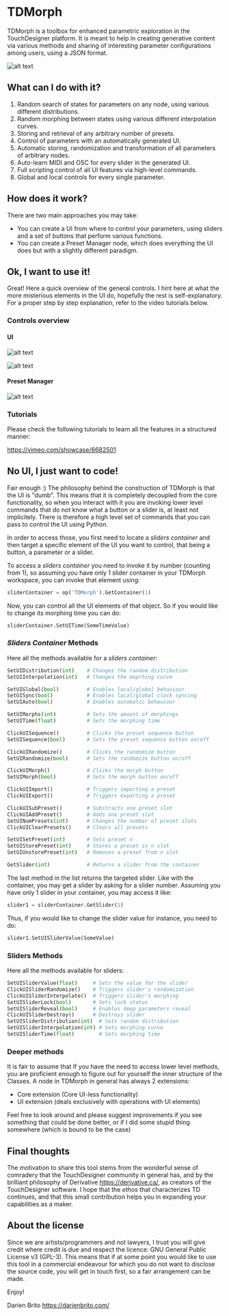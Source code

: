# TDMorph

TDMorph is a toolbox for enhanced parametric exploration in the TouchDesigner platform. It is meant to help in creating generative content via various methods and sharing of interesting parameter configurations among users, using a JSON format.  

![alt text](https://github.com/DarienBrito/TDMorph/blob/master/imgs/TDMorphCapture.PNG)

## What can I do with it?

1) Random search of states for parameters on any node, using various different distributions.
2) Random morphing between states using various different interpolation curves.
3) Storing and retrieval of any arbitrary number of presets.
4) Control of parameters with an automatically generated UI.
5) Automatic storing, randomization and transformation of all parameters of arbitrary nodes.
6) Auto-learn MIDI and OSC for every slider in the generated UI.
7) Full scripting control of all UI features via high-level commands.
8) Global and local controls for every single parameter.

## How does it work?

There are two main approaches you may take:

+ You can create a UI from where to control your parameters, using sliders and a set of buttons that perform various functions.
+ You can create a Preset Manager node, which does everything the UI does but with a slightly different paradigm.

## Ok, I want to use it!

Great! Here a quick overview of the general controls. I hint here at what the more misterious elements in the UI do, hopefully the rest is self-explanatory. For a proper step by step explanation, refer to the video tutorials below.

### Controls overview

#### UI

![alt text](https://github.com/DarienBrito/TDMorph/blob/master/imgs/TDMorphSlidersControls.png)

![alt text](https://github.com/DarienBrito/TDMorph/blob/master/imgs/SliderControls.png)

#### Preset Manager

![alt text](https://github.com/DarienBrito/TDMorph/blob/master/imgs/TDMorphPrestManagerControls.png)

### Tutorials

Please check the following tutorials to learn all the features in a structured manner:

https://vimeo.com/showcase/6682501

## No UI, I just want to code! 

Fair enough :) The philosophy behind the construction of TDMorph is that the UI is "dumb". This means that it is completely decoupled from the core functionality, so when you interact with it you are invoking lower level commands that do not know what a button or a slider is, at least not implicitely. There is therefore a high level set of commands that you can pass to control the UI using Python. 

In order to access those, you first need to locate a *sliders container* and then target a specific element of the UI you want to control, that being a button, a parameter or a slider.

To access a *sliders container* you need to invoke it by number (counting from 1), so assuming you have only 1 slider container in your TDMorph workspace, you can invoke that element using:

```python
sliderContainer = op('TDMorph').GetContainer(1)
```
Now, you can control all the UI elements of that object. So if you would like to change its morphing time you can do:

```python
sliderContainer.SetUITime(SomeTimeValue)
```

### *Sliders Container* Methods

Here all the methods available for a *sliders container*:

```python
SetUIDistribution(int)    # Changes the random distribution
SetUIInterpolation(int)   # Changes the moprhing curve

SetUIGlobal(bool)         # Enables local/global behaviour
SetUISync(bool)           # Enables local/global clock syncing 
SetUIAuto(bool)           # Enables automatic behaviour

SetUIMorphs(int)          # Sets the amount of morphings
SetUITime(float)          # Sets the morphing time

ClickUISequence()         # Clicks the preset sequence button
SetUISequence(bool)       # Sets the preset sequence button on/off

ClickUIRandomize()        # Clicks the randomize button
SetUIRandomize(bool)      # Sets the randomize button on/off

ClickUIMorph()            # Clicks the morph button
SetUIMorph(bool)          # Sets the morph button on/off

ClickUIImport()           # Triggers importing a preset
ClickUIExport()           # Triggers exporting a preset

ClickUISubPreset()        # Substracts one preset slot
ClickUIAddPreset()        # Adds one preset slot
SetUINumPresets(int)      # Changes the number of preset slots
ClickUIClearPresets()     # Clears all presets

SetUISetPreset(int)       # Sets preset n 
SetUIStorePreset(int)     # Stores a preset in n slot
SetUIUnstorePreset(int)   # Removes a preset from n slot 

GetSlider(int)            # Returns a slider from the container
```
The last method in the list returns the targeted slider. Like with the container, you may get a slider by asking for a slider number. Assuming you have only 1 slider in your container, you may access it like:

```python
slider1 = sliderContainer.GetSlider(1) 
```

Thus, if you would like to change the slider value for instance, you need to do:

```python
slider1.SetUISliderValue(SomeValue)
```

### Sliders Methods

Here all the methods available for sliders:

```python
SetUISliderValue(float)     # Sets the value for the slider
ClickUISliderRandomize()    # Triggers slider's randomization
ClickUISliderInterpolate()  # Triggers slider's morphing
SetUISliderLock(bool)       # Sets lock status
SetUISliderReveal(bool)     # Enables deep parameters reveal
ClickUISliderDestroy()      # Destroys slider
SetUISliderDistribution(int)  # Sets random distribution
SetUISliderInterpolation(int) # Sets morphing curve
SetUISliderTime(float)        # Sets morphing time
```

### Deeper methods

It is fair to assume that If you have the need to access lower level methods, you are proficient enough to figure out for yourself the inner structure of the Classes. A node in TDMorph in general has always 2 extensions:

+ Core extension (Core UI-less functionality)
+ UI extension (deals exclusively with operations with UI elements)

Feel free to look around and please suggest improvements if you see something that could be done better, or if I did some stupid thing somewhere (which is bound to be the case) 

## Final thoughts

The motivation to share this tool stems from the wonderful sense of comradery that the TouchDesigner community in general has, 
and by the brilliant philosophy of Derivative https://derivative.ca/, as creators of the TouchDesigner software. I hope that the *ethos* that characterizes TD continues, and that this small contribution helps you in expanding your capabilities as a maker. 

## About the license

Since we are artists/programmers and not lawyers, I trust you will give credit where credit is due and respect the licence: GNU General Public License v3 (GPL-3). This means that if at some point you would like to use this tool in a commercial endeavour for which you do not want to disclose the source code, you will get in touch first, so a fair arrangement can be made. 

Enjoy!

Darien Brito
https://darienbrito.com/
